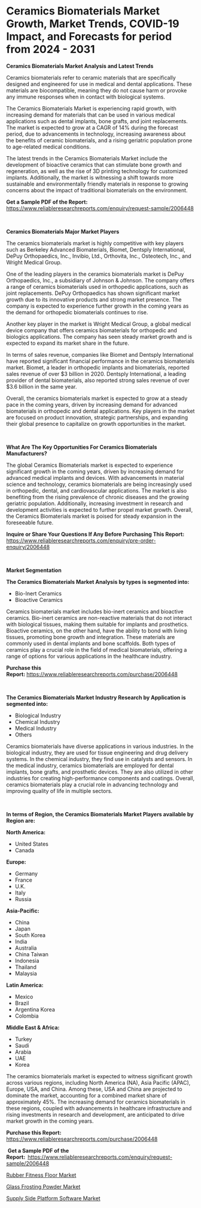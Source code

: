 <p><h1>Ceramics Biomaterials Market Growth, Market Trends, COVID-19 Impact, and Forecasts for period from 2024 - 2031</h1></p><p><strong>Ceramics Biomaterials Market Analysis and Latest Trends</strong></p>
<p><p>Ceramics biomaterials refer to ceramic materials that are specifically designed and engineered for use in medical and dental applications. These materials are biocompatible, meaning they do not cause harm or provoke any immune responses when in contact with biological systems.</p><p>The Ceramics Biomaterials Market is experiencing rapid growth, with increasing demand for materials that can be used in various medical applications such as dental implants, bone grafts, and joint replacements. The market is expected to grow at a CAGR of 14% during the forecast period, due to advancements in technology, increasing awareness about the benefits of ceramic biomaterials, and a rising geriatric population prone to age-related medical conditions.</p><p>The latest trends in the Ceramics Biomaterials Market include the development of bioactive ceramics that can stimulate bone growth and regeneration, as well as the rise of 3D printing technology for customized implants. Additionally, the market is witnessing a shift towards more sustainable and environmentally friendly materials in response to growing concerns about the impact of traditional biomaterials on the environment.</p></p>
<p><strong>Get a Sample PDF of the Report:&nbsp;</strong> <a href="https://www.reliableresearchreports.com/enquiry/request-sample/2006448">https://www.reliableresearchreports.com/enquiry/request-sample/2006448</a></p>
<p>&nbsp;</p>
<p><strong>Ceramics Biomaterials Major Market Players</strong></p>
<p><p>The ceramics biomaterials market is highly competitive with key players such as Berkeley Advanced Biomaterials, Biomet, Dentsply International, DePuy Orthopaedics, Inc., Invibio, Ltd., Orthovita, Inc., Osteotech, Inc., and Wright Medical Group.</p><p>One of the leading players in the ceramics biomaterials market is DePuy Orthopaedics, Inc., a subsidiary of Johnson & Johnson. The company offers a range of ceramics biomaterials used in orthopedic applications, such as joint replacements. DePuy Orthopaedics has shown significant market growth due to its innovative products and strong market presence. The company is expected to experience further growth in the coming years as the demand for orthopedic biomaterials continues to rise.</p><p>Another key player in the market is Wright Medical Group, a global medical device company that offers ceramics biomaterials for orthopedic and biologics applications. The company has seen steady market growth and is expected to expand its market share in the future.</p><p>In terms of sales revenue, companies like Biomet and Dentsply International have reported significant financial performance in the ceramics biomaterials market. Biomet, a leader in orthopedic implants and biomaterials, reported sales revenue of over $3 billion in 2020. Dentsply International, a leading provider of dental biomaterials, also reported strong sales revenue of over $3.6 billion in the same year.</p><p>Overall, the ceramics biomaterials market is expected to grow at a steady pace in the coming years, driven by increasing demand for advanced biomaterials in orthopedic and dental applications. Key players in the market are focused on product innovation, strategic partnerships, and expanding their global presence to capitalize on growth opportunities in the market.</p></p>
<p>&nbsp;</p>
<p><strong>What Are The Key Opportunities For Ceramics Biomaterials Manufacturers?</strong></p>
<p><p>The global Ceramics Biomaterials market is expected to experience significant growth in the coming years, driven by increasing demand for advanced medical implants and devices. With advancements in material science and technology, ceramics biomaterials are being increasingly used in orthopedic, dental, and cardiovascular applications. The market is also benefiting from the rising prevalence of chronic diseases and the growing geriatric population. Additionally, increasing investment in research and development activities is expected to further propel market growth. Overall, the Ceramics Biomaterials market is poised for steady expansion in the foreseeable future.</p></p>
<p><strong>Inquire or Share Your Questions If Any Before Purchasing This Report:</strong> <a href="https://www.reliableresearchreports.com/enquiry/pre-order-enquiry/2006448">https://www.reliableresearchreports.com/enquiry/pre-order-enquiry/2006448</a></p>
<p>&nbsp;</p>
<p><strong>Market Segmentation</strong></p>
<p><strong>The Ceramics Biomaterials Market Analysis by types is segmented into:</strong></p>
<p><ul><li>Bio-Inert Ceramics</li><li>Bioactive Ceramics</li></ul></p>
<p><p>Ceramics biomaterials market includes bio-inert ceramics and bioactive ceramics. Bio-inert ceramics are non-reactive materials that do not interact with biological tissues, making them suitable for implants and prosthetics. Bioactive ceramics, on the other hand, have the ability to bond with living tissues, promoting bone growth and integration. These materials are commonly used in dental implants and bone scaffolds. Both types of ceramics play a crucial role in the field of medical biomaterials, offering a range of options for various applications in the healthcare industry.</p></p>
<p><strong>Purchase this Report:&nbsp;</strong><a href="https://www.reliableresearchreports.com/purchase/2006448">https://www.reliableresearchreports.com/purchase/2006448</a></p>
<p>&nbsp;</p>
<p><strong>The Ceramics Biomaterials Market Industry Research by Application is segmented into:</strong></p>
<p><ul><li>Biological Industry</li><li>Chemical Industry</li><li>Medical Industry</li><li>Others</li></ul></p>
<p><p>Ceramics biomaterials have diverse applications in various industries. In the biological industry, they are used for tissue engineering and drug delivery systems. In the chemical industry, they find use in catalysts and sensors. In the medical industry, ceramics biomaterials are employed for dental implants, bone grafts, and prosthetic devices. They are also utilized in other industries for creating high-performance components and coatings. Overall, ceramics biomaterials play a crucial role in advancing technology and improving quality of life in multiple sectors.</p></p>
<p>&nbsp;</p>
<p><strong>In terms of Region, the Ceramics Biomaterials Market Players available by Region are:</strong></p>
<p>
    <p> <strong> North America: </strong>
        <ul>
            <li>United States</li>
            <li>Canada</li>
        </ul>
        </p> 
    <p> <strong> Europe: </strong>
        <ul>
            <li>Germany</li>
            <li>France</li>
            <li>U.K.</li>
            <li>Italy</li>
            <li>Russia</li>
        </ul>
        </p> 
    <p> <strong> Asia-Pacific: </strong>
        <ul>
            <li>China</li>
            <li>Japan</li>
            <li>South Korea</li>
            <li>India</li>
            <li>Australia</li>
            <li>China Taiwan</li>
            <li>Indonesia</li>
            <li>Thailand</li>
            <li>Malaysia</li>
        </ul>
        </p> 
    <p> <strong> Latin America: </strong>
        <ul>
            <li>Mexico</li>
            <li>Brazil</li>
            <li>Argentina Korea</li>
            <li>Colombia</li>
        </ul>
        </p> 
    <p> <strong> Middle East & Africa: </strong>
        <ul>
            <li>Turkey</li>
            <li>Saudi</li>
            <li>Arabia</li>
            <li>UAE</li>
            <li>Korea</li>
        </ul>
    </p>
    </p>
<p><p>The ceramics biomaterials market is expected to witness significant growth across various regions, including North America (NA), Asia Pacific (APAC), Europe, USA, and China. Among these, USA and China are projected to dominate the market, accounting for a combined market share of approximately 45%. The increasing demand for ceramics biomaterials in these regions, coupled with advancements in healthcare infrastructure and rising investments in research and development, are anticipated to drive market growth in the coming years.</p></p>
<p><strong>Purchase this Report: </strong><a href="https://www.reliableresearchreports.com/purchase/2006448">https://www.reliableresearchreports.com/purchase/2006448</a></p>
<p>&nbsp;<strong>Get a Sample PDF of the Report:&nbsp;&nbsp;</strong><a href="https://www.reliableresearchreports.com/enquiry/request-sample/2006448">https://www.reliableresearchreports.com/enquiry/request-sample/2006448</a></p>
<p><strong></strong></p>
<p><p><a href="https://github.com/kufem1/Market-Research-Report-List-1/blob/main/rubber-fitness-floor-market.md">Rubber Fitness Floor Market</a></p><p><a href="https://github.com/kosella/Market-Research-Report-List-2/blob/main/glass-frosting-powder-market.md">Glass Frosting Powder Market</a></p><p><a href="https://github.com/nathandecarvalho/Market-Research-Report-List-2/blob/main/supply-side-platform-software-market.md">Supply Side Platform Software Market</a></p></p>